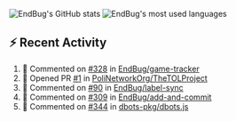 ![EndBug's GitHub stats](https://github-readme-stats.vercel.app/api?username=endbug&show_icons=true&theme=dark)
![EndBug's most used languages](https://github-readme-stats.vercel.app/api/top-langs/?username=endbug&layout=compact&theme=dark)

## ⚡ Recent Activity

<!--START_SECTION:activity-->
1. 💬 Commented on [#328](https://github.com//EndBug/game-tracker/issues/328) in [EndBug/game-tracker](https://github.com//EndBug/game-tracker)
2. 💪 Opened PR [#1](https://github.com//PoliNetworkOrg/TheTOLProject/pull/1) in [PoliNetworkOrg/TheTOLProject](https://github.com//PoliNetworkOrg/TheTOLProject)
3. 💬 Commented on [#90](https://github.com//EndBug/label-sync/issues/90) in [EndBug/label-sync](https://github.com//EndBug/label-sync)
4. 💬 Commented on [#309](https://github.com//EndBug/add-and-commit/issues/309) in [EndBug/add-and-commit](https://github.com//EndBug/add-and-commit)
5. 💬 Commented on [#344](https://github.com//dbots-pkg/dbots.js/issues/344) in [dbots-pkg/dbots.js](https://github.com//dbots-pkg/dbots.js)
<!--END_SECTION:activity-->
